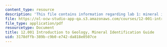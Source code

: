 ```yaml
---
content_type: resource
description: 'This file contains information regarding lab 1: mineral identification.'
file: https://ol-ocw-studio-app-qa.s3.amazonaws.com/courses/12-001-introduction-to-geology-fall-2013/3178dffb389bc9b0e742da818e0507ce_MIT12_001F13_Lab1_Instrctn.pdf
file_type: application/pdf
resourcetype: Document
title: 12.001 Introduction to Geology, Mineral Identification Guide
uid: 3178dffb-389b-c9b0-e742-da818e0507ce
---
```

